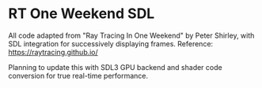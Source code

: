 # RT One Weekend SDL

All code adapted from "Ray Tracing In One Weekend" by Peter Shirley, with SDL integration for successively displaying frames.
Reference: https://raytracing.github.io/

Planning to update this with SDL3 GPU backend and shader code conversion for true real-time performance.

